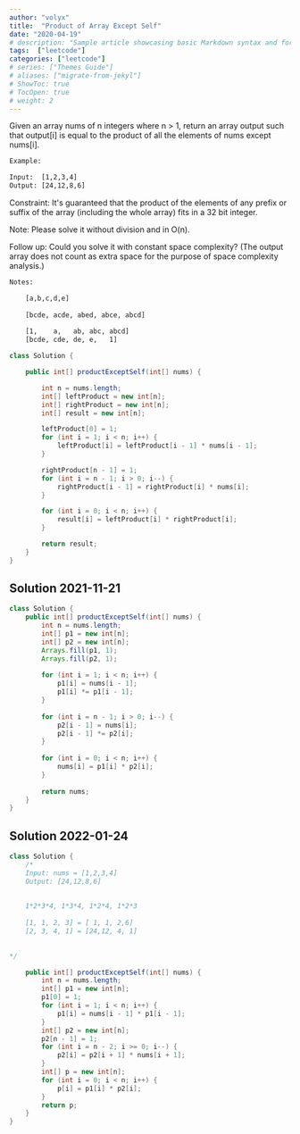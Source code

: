 ```yaml
---
author: "volyx"
title:  "Product of Array Except Self"
date: "2020-04-19"
# description: "Sample article showcasing basic Markdown syntax and formatting for HTML elements."
tags:  ["leetcode"]
categories: ["leetcode"]
# series: ["Themes Guide"]
# aliases: ["migrate-from-jekyl"]
# ShowToc: true
# TocOpen: true
# weight: 2
---
```


Given an array nums of n integers where n > 1,  return an array output such that output[i] is equal to the product of all the elements of nums except nums[i].

```txt
Example:

Input:  [1,2,3,4]
Output: [24,12,8,6]
```

Constraint: It's guaranteed that the product of the elements of any prefix or suffix of the array (including the whole array) fits in a 32 bit integer.

Note: Please solve it without division and in O(n).

Follow up:
Could you solve it with constant space complexity? (The output array does not count as extra space for the purpose of space complexity analysis.)

```txt
Notes:

    [a,b,c,d,e]
    
    [bcde, acde, abed, abce, abcd]
    
    [1,    a,   ab, abc, abcd]
    [bcde, cde, de, e,   1]
```

```java
class Solution {

    public int[] productExceptSelf(int[] nums) {

        int n = nums.length;
        int[] leftProduct = new int[n];
        int[] rightProduct = new int[n];
        int[] result = new int[n];

        leftProduct[0] = 1;
        for (int i = 1; i < n; i++) {
            leftProduct[i] = leftProduct[i - 1] * nums[i - 1]; 
        }

        rightProduct[n - 1] = 1;
        for (int i = n - 1; i > 0; i--) {
            rightProduct[i - 1] = rightProduct[i] * nums[i];
        }

        for (int i = 0; i < n; i++) {
            result[i] = leftProduct[i] * rightProduct[i];
        }

        return result;
    }
}
```

## Solution 2021-11-21

```java
class Solution {
    public int[] productExceptSelf(int[] nums) {
        int n = nums.length;
        int[] p1 = new int[n];
        int[] p2 = new int[n];
        Arrays.fill(p1, 1);
        Arrays.fill(p2, 1);
        
        for (int i = 1; i < n; i++) {
            p1[i] = nums[i - 1];
            p1[i] *= p1[i - 1];
        }
  
        for (int i = n - 1; i > 0; i--) {
            p2[i - 1] = nums[i];
            p2[i - 1] *= p2[i];
        }
        
        for (int i = 0; i < n; i++) {
            nums[i] = p1[i] * p2[i];
        }
        
        return nums;
    }
}
```

## Solution 2022-01-24

```java
class Solution {
    /*
    Input: nums = [1,2,3,4]
    Output: [24,12,8,6]
    
    
    1*2*3*4, 1*3*4, 1*2*4, 1*2*3
    
    [1, 1, 2, 3] = [ 1, 1, 2,6]
    [2, 3, 4, 1] = [24,12, 4, 1]
    
    
*/

    public int[] productExceptSelf(int[] nums) {
        int n = nums.length;
        int[] p1 = new int[n];
        p1[0] = 1;
        for (int i = 1; i < n; i++) {
            p1[i] = nums[i - 1] * p1[i - 1];
        }
        int[] p2 = new int[n];
        p2[n - 1] = 1;
        for (int i = n - 2; i >= 0; i--) {
            p2[i] = p2[i + 1] * nums[i + 1];
        }
        int[] p = new int[n];
        for (int i = 0; i < n; i++) {
            p[i] = p1[i] * p2[i];
        }
        return p;
    }
}
```
